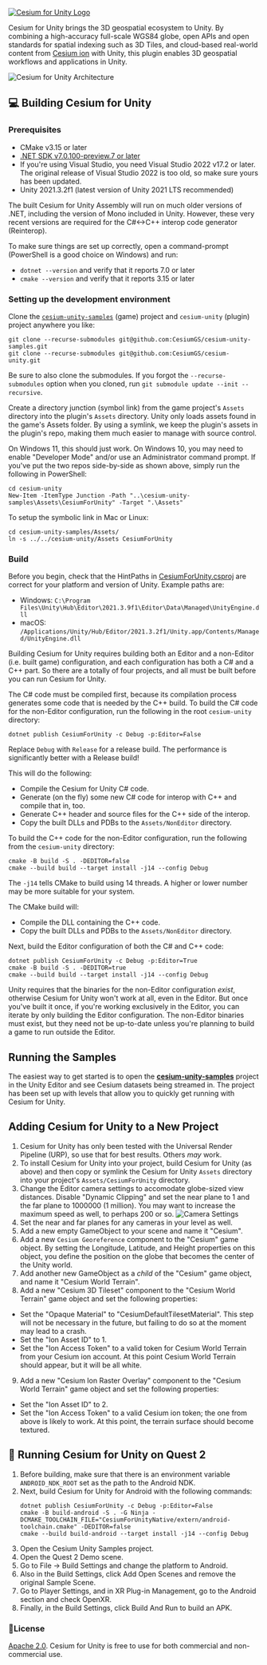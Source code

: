 [![Cesium for Unity Logo](Documentation/images/Cesium_for_Unity-Logo-WhiteBGH.jpg)](https://cesium.com/)

Cesium for Unity brings the 3D geospatial ecosystem to Unity. By combining a high-accuracy full-scale WGS84 globe, open APIs and open standards for spatial indexing such as 3D Tiles, and cloud-based real-world content from [Cesium ion](https://cesium.com/cesium-ion) with Unity, this plugin enables 3D geospatial workflows and applications in Unity.

![Cesium for Unity Architecture](Documentation/images/Cesium_for_Unity_Architecture.jpg)

## :computer: Building Cesium for Unity

### Prerequisites

* CMake v3.15 or later
* [.NET SDK v7.0.100-preview.7 or later](https://dotnet.microsoft.com/en-us/download/dotnet/7.0)
* If you're using Visual Studio, you need Visual Studio 2022 v17.2 or later. The original release of Visual Studio 2022 is too old, so make sure yours has been updated.
* Unity 2021.3.2f1 (latest version of Unity 2021 LTS recommended)

The built Cesium for Unity Assembly will run on much older versions of .NET, including the version of Mono included in Unity. However, these very recent versions are required for the C#<->C++ interop code generator (Reinterop).

To make sure things are set up correctly, open a command-prompt (PowerShell is a good choice on Windows) and run:

* `dotnet --version` and verify that it reports 7.0 or later
* `cmake --version` and verify that it reports 3.15 or later

### Setting up the development environment

Clone the [`cesium-unity-samples`](https://github.com/CesiumGS/cesium-unity-samples) (game) project and `cesium-unity` (plugin) project anywhere you like:

```
git clone --recurse-submodules git@github.com:CesiumGS/cesium-unity-samples.git
git clone --recurse-submodules git@github.com:CesiumGS/cesium-unity.git
```

Be sure to also clone the submodules. If you forgot the `--recurse-submodules` option when you cloned, run `git submodule update --init --recursive`.

Create a directory junction (symbol link) from the game project's `Assets` directory into the plugin's `Assets` directory. Unity only loads assets found in the game's Assets folder. By using a symlink, we keep the plugin's assets in the plugin's repo, making them much easier to manage with source control.

On Windows 11, this should just work. On Windows 10, you may need to enable "Developer Mode" and/or use an Administrator command prompt. If you've put the two repos side-by-side as shown above, simply run the following in PowerShell:

```
cd cesium-unity
New-Item -ItemType Junction -Path "..\cesium-unity-samples\Assets\CesiumForUnity" -Target ".\Assets"
```

To setup the symbolic link in Mac or Linux:

```
cd cesium-unity-samples/Assets/
ln -s ../../cesium-unity/Assets CesiumForUnity
```

### Build

Before you begin, check that the HintPaths in [CesiumForUnity.csproj](CesiumForUnity/CesiumForUnity.csproj) are correct for your platform and version of Unity. Example paths are:

* Windows: `C:\Program Files\Unity\Hub\Editor\2021.3.9f1\Editor\Data\Managed\UnityEngine.dll`
* macOS: `/Applications/Unity/Hub/Editor/2021.3.2f1/Unity.app/Contents/Managed/UnityEngine.dll`

Building Cesium for Unity requires building both an Editor and a non-Editor (i.e. built game) configuration, and each configuration has both a C# and a C++ part. So there are a totally of four projects, and all must be built before you can run Cesium for Unity.

The C# code must be compiled first, because its compilation process generates some code that is needed by the C++ build. To build the C# code for the non-Editor configuration, run the following in the root `cesium-unity` directory:

```
dotnet publish CesiumForUnity -c Debug -p:Editor=False
```

Replace `Debug` with `Release` for a release build. The performance is significantly better with a Release build!

This will do the following:

* Compile the Cesium for Unity C# code.
* Generate (on the fly) some new C# code for interop with C++ and compile that in, too.
* Generate C++ header and source files for the C++ side of the interop.
* Copy the built DLLs and PDBs to the `Assets/NonEditor` directory.

To build the C++ code for the non-Editor configuration, run the following from the `cesium-unity` directory:

```
cmake -B build -S . -DEDITOR=false
cmake --build build --target install -j14 --config Debug
```

The `-j14` tells CMake to build using 14 threads. A higher or lower number may be more suitable for your system.

The CMake build will:

* Compile the DLL containing the C++ code.
* Copy the built DLLs and PDBs to the `Assets/NonEditor` directory.

Next, build the Editor configuration of both the C# and C++ code:

```
dotnet publish CesiumForUnity -c Debug -p:Editor=True
cmake -B build -S . -DEDITOR=true
cmake --build build --target install -j14 --config Debug
```

Unity requires that the binaries for the non-Editor configuration _exist_, otherwise Cesium for Unity won't work at all, even in the Editor. But once you've built it once, if you're working exclusively in the Editor, you can iterate by only building the Editor configuration. The non-Editor binaries must exist, but they need not be up-to-date unless you're planning to build a game to run outside the Editor.

## Running the Samples

The easiest way to get started is to open the [**cesium-unity-samples**](https://github.com/CesiumGS/cesium-unity-samples) project in the Unity Editor and see Cesium datasets being streamed in. The project has been set up with levels that allow you to quickly get running with Cesium for Unity.

## Adding Cesium for Unity to a New Project

1. Cesium for Unity has only been tested with the Universal Render Pipeline (URP), so use that for best results. Others _may_ work.
2. To install Cesium for Unity into your project, build Cesium for Unity (as above) and then copy or symlink the Cesium for Unity `Assets` directory into your project's `Assets/CesiumForUnity` directory.
3. Change the Editor camera settings to accomodate globe-sized view distances. Disable "Dynamic Clipping" and set the near plane to 1 and the far plane to 1000000 (1 million). You may want to increase the maximum speed as well, to perhaps 200 or so.
    ![Camera Settings](Documentation/images/CameraSettings.png)
4. Set the near and far planes for any cameras in your level as well.
5. Add a new empty GameObject to your scene and name it "Cesium".
6. Add a new `Cesium Georeference` component to the "Cesium" game object. By setting the Longitude, Latitude, and Height properties on this object, you define the position on the globe that becomes the center of the Unity world.
7. Add another new GameObject as a _child_ of the "Cesium" game object, and name it "Cesium World Terrain".
8. Add a new "Cesium 3D Tileset" component to the "Cesium World Terrain" game object and set the following properties:
  * Set the "Opaque Material" to "CesiumDefaultTilesetMaterial". This step will not be necessary in the future, but failing to do so at the moment may lead to a crash.
  * Set the "Ion Asset ID" to 1.
  * Set the "Ion Access Token" to a valid token for Cesium World Terrain from your Cesium ion account. At this point Cesium World Terrain should appear, but it will be all white.
9. Add a new "Cesium Ion Raster Overlay" component to the "Cesium World Terrain" game object and set the following properties:
  * Set the "Ion Asset ID" to 2.
  * Set the "Ion Access Token" to a valid Cesium ion token; the one from above is likely to work. At this point, the terrain surface should become textured.

## :goggles: Running Cesium for Unity on Quest 2

1. Before building, make sure that there is an environment variable `ANDROID_NDK_ROOT` set as the path to the Android NDK.
2. Next, build Cesium for Unity for Android with the following commands:
    ```
    dotnet publish CesiumForUnity -c Debug -p:Editor=False
    cmake -B build-android -S . -G Ninja -DCMAKE_TOOLCHAIN_FILE="CesiumForUnityNative/extern/android-toolchain.cmake" -DEDITOR=false
    cmake --build build-android --target install -j14 --config Debug
    ```
3. Open the Cesium Unity Samples project.
4. Open the Quest 2 Demo scene.
5. Go to File -> Build Settings and change the platform to Android.
6. Also in the Build Settings, click Add Open Scenes and remove the original Sample Scene.
7. Go to Player Settings, and in XR Plug-in Management, go to the Android section and check OpenXR.
8. Finally, in the Build Settings, click Build And Run to build an APK.

### :green_book:License

[Apache 2.0](http://www.apache.org/licenses/LICENSE-2.0.html). Cesium for Unity is free to use for both commercial and non-commercial use.
